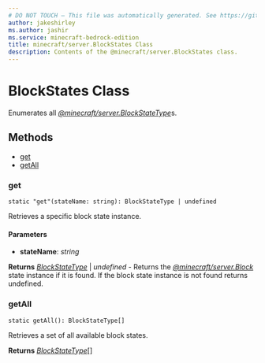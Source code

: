 ```yaml
---
# DO NOT TOUCH — This file was automatically generated. See https://github.com/mojang/minecraftapidocsgenerator to modify descriptions, examples, etc.
author: jakeshirley
ms.author: jashir
ms.service: minecraft-bedrock-edition
title: minecraft/server.BlockStates Class
description: Contents of the @minecraft/server.BlockStates class.
---
```

# BlockStates Class

Enumerates all [*@minecraft/server.BlockStateType*](../../minecraft/server/BlockStateType.md)s.

## Methods
- [get](#get)
- [getAll](#getall)

### **get**
`
static "get"(stateName: string): BlockStateType | undefined
`

Retrieves a specific block state instance.

#### **Parameters**
- **stateName**: *string*

**Returns** [*BlockStateType*](BlockStateType.md) | *undefined* - Returns the [*@minecraft/server.Block*](../../minecraft/server/Block.md) state instance if it is found. If the block state instance is not found returns undefined.

### **getAll**
`
static getAll(): BlockStateType[]
`

Retrieves a set of all available block states.

**Returns** [*BlockStateType*](BlockStateType.md)[]
